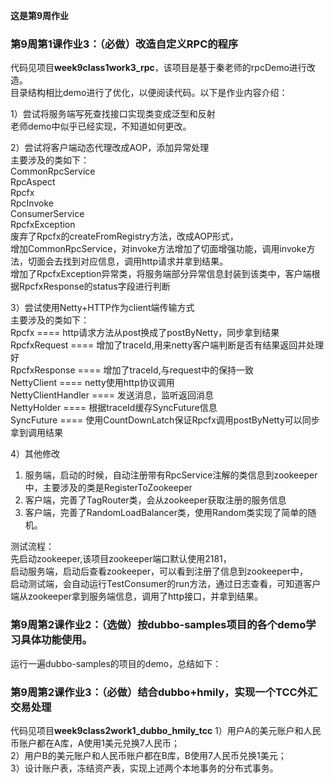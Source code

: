 **这是第9周作业**  

### 第9周第1课作业3：（必做）改造自定义RPC的程序
代码见项目**week9class1work3_rpc**，该项目是基于秦老师的rpcDemo进行改造。  
目录结构相比demo进行了优化，以便阅读代码。以下是作业内容介绍：  

1）尝试将服务端写死查找接口实现类变成泛型和反射  
老师demo中似乎已经实现，不知道如何更改。

2）尝试将客户端动态代理改成AOP，添加异常处理  
主要涉及的类如下：  
CommonRpcService  
RpcAspect  
Rpcfx  
RpcInvoke  
ConsumerService  
RpcfxException  
废弃了Rpcfx的createFromRegistry方法，改成AOP形式，  
增加CommonRpcService，对invoke方法增加了切面增强功能，调用invoke方法，切面会去找到对应信息，调用http请求并拿到结果。    
增加了RpcfxException异常类，将服务端部分异常信息封装到该类中，客户端根据RpcfxResponse的status字段进行判断  

3）尝试使用Netty+HTTP作为client端传输方式  
主要涉及的类如下：  
Rpcfx ==== http请求方法从post换成了postByNetty，同步拿到结果
RpcfxRequest  ==== 增加了traceId,用来netty客户端判断是否有结果返回并处理好  
RpcfxResponse ==== 增加了traceId,与request中的保持一致  
NettyClient ==== netty使用http协议调用   
NettyClientHandler ==== 发送消息，监听返回消息  
NettyHolder ==== 根据traceId缓存SyncFuture信息  
SyncFuture ==== 使用CountDownLatch保证Rpcfx调用postByNetty可以同步拿到调用结果
  
4）其他修改  
1. 服务端，启动的时候，自动注册带有RpcService注解的类信息到zookeeper中，主要涉及的类是RegisterToZookeeper   
2. 客户端，完善了TagRouter类，会从zookeeper获取注册的服务信息  
3. 客户端，完善了RandomLoadBalancer类，使用Random类实现了简单的随机。  


测试流程：  
先启动zookeeper,该项目zookeeper端口默认使用2181，  
启动服务端，启动后查看zookeeper，可以看到注册了信息到zookeeper中，    
启动测试端，会自动运行TestConsumer的run方法，通过日志查看，可知道客户端从zookeeper拿到服务端信息，调用了http接口，并拿到结果。

### 第9周第2课作业2：（选做）按dubbo-samples项目的各个demo学习具体功能使用。  
运行一遍dubbo-samples的项目的demo，总结如下：  


### 第9周第2课作业3：（必做）结合dubbo+hmily，实现一个TCC外汇交易处理  
代码见项目**week9class2work1_dubbo_hmily_tcc**
1）用户A的美元账户和人民币账户都在A库，A使用1美元兑换7人民币；   
2）用户B的美元账户和人民币账户都在B库，B使用7人民币兑换1美元；   
3）设计账户表，冻结资产表，实现上述两个本地事务的分布式事务。    



